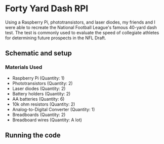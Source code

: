# Forty Yard Dash RPI
Using a Raspberry Pi, phototransistors, and laser diodes, my friends and I were able to recreate the National Football League's famous 40-yard dash test. The test is commonly used to evaluate the speed of collegiate athletes for determining future prospects in the NFL Draft.

## Schematic and setup

### Materials Used
* Raspberry Pi (Quantity: 1)
* Phototransistors (Quantity: 2)
* Laser diodes (Quantity: 2)
* Battery holders (Quantity: 2)
* AA batteries (Quantity: 6)
* 10k ohm resistors (Quantity: 2)
* Analog-to-Digital Converter (Quantity: 1)
* Breadboards (Quantity: 2)
* Breadboard wires (Quantity: A lot)

## Running the code

